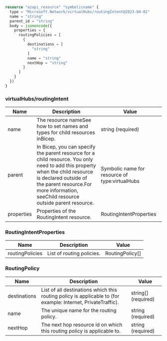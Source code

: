 ```terraform
resource "azapi_resource" "symbolicname" {
  type = "Microsoft.Network/virtualHubs/routingIntent@2023-04-01"
  name = "string"
  parent_id = "string"
  body = jsonencode({
    properties = {
      routingPolicies = [
        {
          destinations = [
            "string"
          ]
          name = "string"
          nextHop = "string"
        }
      ]
    }
  })
}

```

### virtualHubs/routingIntent

| Name | Description | Value |
|-|-|-|
| name | The resource nameSee how to set names and types for child resources inBicep. | string (required) |
| parent | In Bicep, you can specify the parent resource for a child resource. You only need to add this property when the child resource is declared outside of the parent resource.For more information, seeChild resource outside parent resource. | Symbolic name for resource of type:virtualHubs |
| properties | Properties of the RoutingIntent resource. | RoutingIntentProperties |


### RoutingIntentProperties

| Name | Description | Value |
|-|-|-|
| routingPolicies | List of routing policies. | RoutingPolicy[] |


### RoutingPolicy

| Name | Description | Value |
|-|-|-|
| destinations | List of all destinations which this routing policy is applicable to (for example: Internet, PrivateTraffic). | string[] (required) |
| name | The unique name for the routing policy. | string (required) |
| nextHop | The next hop resource id on which this routing policy is applicable to. | string (required) |


